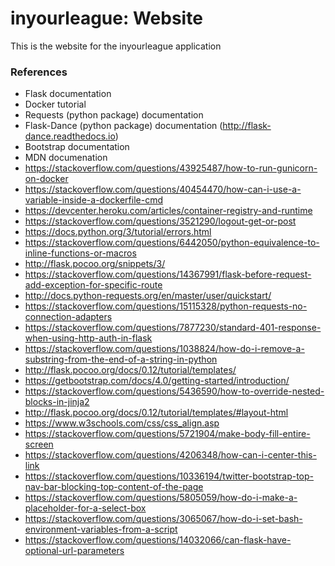 # inyourleague: Website

This is the website for the inyourleague application

### References
- Flask documentation
- Docker tutorial
- Requests (python package) documentation
- Flask-Dance (python package) documentation (http://flask-dance.readthedocs.io)
- Bootstrap documentation
- MDN documenation
- https://stackoverflow.com/questions/43925487/how-to-run-gunicorn-on-docker
- https://stackoverflow.com/questions/40454470/how-can-i-use-a-variable-inside-a-dockerfile-cmd
- https://devcenter.heroku.com/articles/container-registry-and-runtime
- https://stackoverflow.com/questions/3521290/logout-get-or-post
- https://docs.python.org/3/tutorial/errors.html
- https://stackoverflow.com/questions/6442050/python-equivalence-to-inline-functions-or-macros
- http://flask.pocoo.org/snippets/3/
- https://stackoverflow.com/questions/14367991/flask-before-request-add-exception-for-specific-route
- http://docs.python-requests.org/en/master/user/quickstart/
- https://stackoverflow.com/questions/15115328/python-requests-no-connection-adapters
- https://stackoverflow.com/questions/7877230/standard-401-response-when-using-http-auth-in-flask
- https://stackoverflow.com/questions/1038824/how-do-i-remove-a-substring-from-the-end-of-a-string-in-python
- http://flask.pocoo.org/docs/0.12/tutorial/templates/
- https://getbootstrap.com/docs/4.0/getting-started/introduction/
- https://stackoverflow.com/questions/5436590/how-to-override-nested-blocks-in-jinja2
- http://flask.pocoo.org/docs/0.12/tutorial/templates/#layout-html
- https://www.w3schools.com/css/css_align.asp
- https://stackoverflow.com/questions/5721904/make-body-fill-entire-screen
- https://stackoverflow.com/questions/4206348/how-can-i-center-this-link
- https://stackoverflow.com/questions/10336194/twitter-bootstrap-top-nav-bar-blocking-top-content-of-the-page
- https://stackoverflow.com/questions/5805059/how-do-i-make-a-placeholder-for-a-select-box
- https://stackoverflow.com/questions/3065067/how-do-i-set-bash-environment-variables-from-a-script
- https://stackoverflow.com/questions/14032066/can-flask-have-optional-url-parameters
